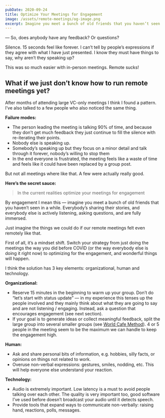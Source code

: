 ```yaml
---
pubDate: 2020-09-24
title: Optimize Your Meetings for Engagement
image: /assets/remote-meetings/og-image.png
excerpt: Imagine you meet a bunch of old friends that you haven’t seen in a while. Everybody’s sharing their stories, and everybody else is actively listening, asking questions, and are fully immersed.
---
```


— So, does anybody have any feedback? Or questions?

Silence. 15 seconds feel like forever. I can’t tell by people’s expressions if they agree with what I have just presented. I know they must have things to say, why aren’t they speaking up?

This was so much easier with in-person meetings. Remote sucks!

## What if we just don’t know how to run remote meetings yet?

After months of attending large VC-only meetings I think I found a pattern. I’ve also talked to a few people who also noticed the same thing. 

**Failure modes:**

* The person leading the meeting is talking 90% of time, and because they don’t get much feedback they just continue to fill the silence with re-iterating their points.
* Nobody else is speaking up.
* Somebody’s speaking up but they focus on a minor detail and talk through it forever, nobody’s willing to stop them
* In the end everyone is frustrated, the meeting feels like a waste of time and feels like it could have been replaced by a group post.

But not all meetings where like that. A few were actually really good.

**Here’s the secret sauce:**

> In the current realities optimize your meetings for engagement

By engagement I mean this — imagine you meet a bunch of old friends that you haven’t seen in a while. Everybody’s sharing their stories, and everybody else is actively listening, asking questions, and are fully immersed.

Just imagine the things we could do if our remote meetings felt even remotely like that.

First of all, it’s a mindset shift. Switch your strategy from just doing the meetings the way you did before COVID (or the way everybody else is doing it right now) to optimizing for the engagement, and wonderful things will happen.

I think the solution has 3 key elements: organizational, human and technology.

**Organizational:**

* Reserve 15 minutes in the beginning to warm up your group. Don’t do “let’s start with status update” — in my experience this tenses up the people involved and they mainly think about what they are going to say and are not listening / engaging. Instead, ask a question that encourages engagement (see next section).
* If your goal is to generate ideas or collect meaningful feedback, split the large group into several smaller groups (see [World Cafe Method](http://www.theworldcafe.com/key-concepts-resources/world-cafe-method/)). 4 or 5 people in the meeting seem to be the maximum we can handle to keep the engagement high.

**Human:**

* Ask and share personal bits of information, e.g. hobbies, silly facts, or opinions on things not related to work.
* Overuse non-verbal expressions: gestures, smiles, nodding, etc. This will help everyone else understand your reaction.

**Technology:**

* Audio is extremely important. Low latency is a must to avoid people talking over each other.  The quality is very important too, good software I’ve used before doesn’t broadcast your audio until it detects speech.
* Provide tools that expand ways to communicate non-verbally: raising hand, reactions, polls, messages.
